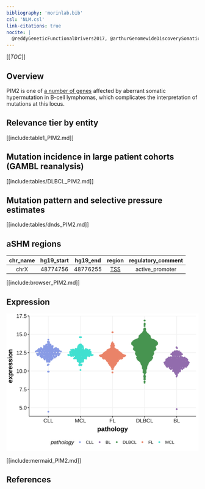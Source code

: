 ```yaml
---
bibliography: 'morinlab.bib'
csl: 'NLM.csl'
link-citations: true
nocite: |
  @reddyGeneticFunctionalDrivers2017, @arthurGenomewideDiscoverySomatic2018, @schmitzGeneticsPathogenesisDiffuse2018, @reichelFlowSortingExome2015, 
---
```

[[_TOC_]]

## Overview
PIM2 is one of [a number of genes](https://github.com/morinlab/LLMPP/wiki/ashm) affected by aberrant somatic hypermutation in B-cell lymphomas, which complicates the interpretation of mutations at this locus.



## Relevance tier by entity

[[include:table1_PIM2.md]]

## Mutation incidence in large patient cohorts (GAMBL reanalysis)

[[include:tables/DLBCL_PIM2.md]]

## Mutation pattern and selective pressure estimates

[[include:tables/dnds_PIM2.md]]

## aSHM regions

|chr_name|hg19_start|hg19_end|region                                                                                   |regulatory_comment|
|:--------:|:----------:|:--------:|:-----------------------------------------------------------------------------------------:|:------------------:|
|chrX    |48774756  |48776255|[TSS](https://genome.ucsc.edu/s/rdmorin/GAMBL%20hg19?position=chrX%3A48774756%2D48776255)|active_promoter   |


[[include:browser_PIM2.md]]

## Expression
![](images/gene_expression/PIM2_by_pathology.svg)
<!-- ORIGIN: reichelFlowSortingExome2015a -->
<!-- DLBCL: arthurGenomewideDiscoverySomatic2018 -->
<!-- PMBL: reichelFlowSortingExome2015a -->

[[include:mermaid_PIM2.md]]

## References
